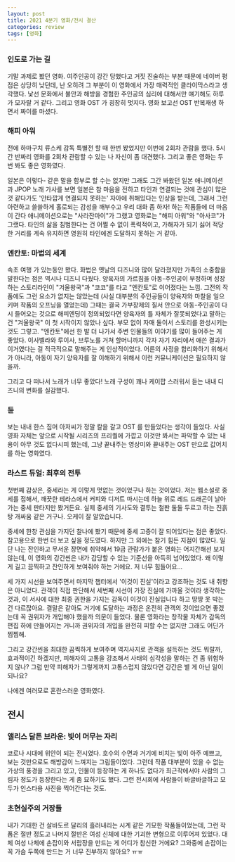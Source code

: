 ```yaml
---
layout: post
title: 2021 4분기 영화/전시 결산
categories: review
tags: [영화]
---
```


### 인도로 가는 길
기말 과제로 봤던 영화. 여주인공이 강간 당했다고 거짓 진술하는 부분 때문에 네이버 평점은 상당히 낮던데, 난 오히려 그 부분이 이 영화에서 가장 매력적인 클라이막스라고 생각했다. 낯선 문화에서 불안과 해방을 경험한 주인공의 심리에 대해서만 얘기해도 하루가 모자랄 거 같다. 그리고 영화 OST 가 굉장히 멋지다. 영화 보고선 OST 반복재생 하면서 짜이를 마셨다.

### 해피 아워
전에 하마구치 류스케 감독 특별전 할 때 한번 봤었지만 이번에 2회차 관람을 했다. 5시간 반짜리 영화를 2회차 관람할 수 있는 나 자신이 좀 대견했다. 그리고 좋은 영화는 두 번 봐도 좋은 영화였다. 

일본은 이렇다- 같은 말을 함부로 할 수는 없지만 그래도 그간 봐왔던 일본 애니메이션과 JPOP 노래 가사를 보면 일본은 참 마음을 전하고 타인과 연결되는 것에 관심이 많은 것 같다가도 '안타깝게 연결되지 못하는' 자아에 취해있다는 인상을 받는데, 그래서 그런 아련하고 쓸쓸하게 홀로되는 감성을 깨부수고 우리 대화 좀 하자! 하는 작품들에 더 마음이 간다 애니메이션으로는 "사라잔마이"가 그랬고 영화로는 "해피 아워"와 "아사코"가 그랬다. 타인의 삶을 침범한다는 건 어쩔 수 없이 폭력적이고, 가해자가 되기 싫어 적당한 거리를 계속 유지하면 영원히 타인에겐 도달하지 못하는 거 같아.

### 엔칸토: 마법의 세계
속초 여행 가 있는동안 봤다. 화법은 옛날의 디즈니와 많이 달라졌지만 가족의 소중함을 말한다는 점은 역시나 디즈니 다웠다. 양육자의 가르침을 아동-주인공이 부정하며 성장하는 스토리라인이 "겨울왕국"과 "코코"를 타고 "엔칸토"로 이어졌다는 느낌. 그전의 작품에도 그런 요소가 없지는 않았는데 (사실 대부분의 주인공들이 양육자와 마찰을 일으키며 작품의 오프닝을 열었는데) 그때는 결국 가부장제의 질서 안으로 아동-주인공이 다시 들어오는 것으로 해피엔딩이 정의되었다면 양육자의 틀 자체가 잘못되었다고 말하는 건 "겨울왕국" 이 첫 시작이지 않았나 싶다. 부모 없이 자매 둘이서 스토리를 완성시키는 것도 그렇고. "엔칸토"에선 한 발 더 나가서 주변 인물들의 이야기를 많이 들어주는 게 좋았다. 이사벨라와 루이사, 브루노를 거쳐 할머니까지 각자 자기 자리에서 애쓴 결과가 이거였다는 걸 적극적으로 말해주는 게 인상적이었다. 어른의 사정을 합리화하기 위해서가 아니라, 아동이 자기 양육자를 잘 이해하기 위해서 이런 커뮤니케이션은 필요하지 않을까.

그리고 다 떠나서 노래가 너무 좋았다! 노래 구성이 꽤나 케이팝 스러워서 듣는 내내 디즈니의 변화를 실감했다.

### 듄
보는 내내 한스 짐머 아저씨가 정말 칼을 갈고 OST 를 만들었다는 생각이 들었다. 사실 영화 자체는 앞으로 시작될 시리즈의 프리퀄에 가깝고 이것만 봐서는 파악할 수 있는 내용이 아무 것도 없다시피 했는데, 그냥 끝내주는 영상미와 끝내주는 OST 만으로 값어치를 하는 영화였다.

### 라스트 듀얼: 최후의 전투
첫번째 감상은, 중세라는 게 이렇게 멋없는 것이었구나 하는 것이었다. 저는 웹소설로 중세를 접해서, 깨끗한 테라스에서 커피와 디저트 마시는데 하늘 위로 레드 드래곤이 날아가는 중세 판타지만 봤거든요. 실제 중세의 기사도와 결투는 철판 둘둘 두르고 하는 진흙탕 개싸움 같은 거구나. 오케이 잘 알았습니다.

중세에 한창 관심을 가지던 찰나에 봤기 때문에 중세 고증이 잘 되어있다는 점은 좋았다. 참고용으로 한번 더 보고 싶을 정도였다. 하지만 그 외에는 참기 힘든 지점이 많았다. 일단 나는 잔인하고 무서운 장면에 취약해서 19금 관람가가 붙은 영화는 어지간해선 보지 않는데, 이 영화의 강간씬은 내가 감당할 수 있는 기준선을 아득히 넘어있었다. 왜 이렇게 길고 끔찍하고 잔인하게 보여줘야 하는 거에요. 저 너무 힘들어요... 

세 가지 시선을 보여주면서 마지막 챕터에서 '이것이 진실'이라고 강조하는 것도 내 취향은 아니었다. 관객이 직접 판단해서 세번째 시선이 가장 진실에 가까울 것이라 생각하는 것과, 이 서사에 대한 최종 권한을 가지는 감독이 이것이 진실입니다 하고 땅땅 못 박는 건 다르잖아요. 결말은 같아도 거기에 도달하는 과정은 온전히 관객의 것이었으면 좋겠는데 꼭 권위자가 개입해야 했을까 의문이 들었다. 물론 영화라는 창작물 자체가 감독의 편집 하에 만들어지는 거니까 권위자의 개입을 완전히 피할 수는 없지만 그래도 어딘가 찝찝해.

그리고 강간씬을 최대한 끔찍하게 보여주며 역지사지로 관객을 설득하는 것도 뭐랄까, 효과적이긴 하겠지만, 피해자의 고통을 강조해서 사태의 심각성을 말하는 건 좀 위험하지 않나? 그럼 만약 피해자가 그렇게까지 고통스럽지 않았다면 강간은 별 게 아닌 일이 되나요? 

나에겐 여러모로 혼란스러운 영화였다. 

## 전시

### 앨리스 달튼 브라운: 빛이 머무는 자리
코로나 시대에 위안이 되는 전시였다. 호수의 수면과 거기에 비치는 빛이 아주 예쁘고, 보는 것만으로도 해방감이 느껴지는 그림들이었다. 그런데 작품 대부분이 있을 수 없는 가상의 풍경을 그리고 있고, 인물이 등장하는 게 하나도 없다가 최근작에서야 사람의 그림자 정도가 등장한다는 게 좀 묘하기도 했다. 그런 전시회에 사람들이 바글바글하고 모두가 인스타용 사진을 찍어간다는 것도. 

### 초현실주의 거장들
내가 기대한 건 살바도르 달리의 흘러내리는 시계 같은 기묘한 작품들이었는데, 그런 작품은 절반 정도고 나머지 절반은 여성 신체에 대한 기괴한 변형으로 이루어져 있었다. 대체 여성 나체에 손잡이와 서랍장을 만드는 게 어디가 참신한 거에요? 그와중에 손잡이는 꼭 가슴 두쪽에 만드는 거 너무 진부하지 않아요? ㅠㅠ
